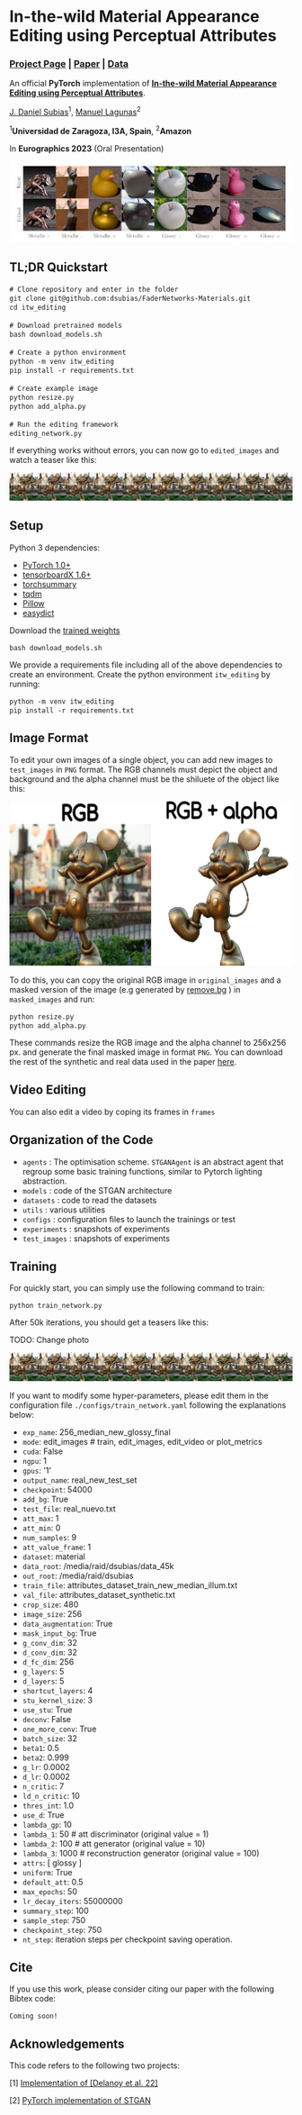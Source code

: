 # In-the-wild Material Appearance Editing using Perceptual Attributes 

### [Project Page](https://dsubias.github.io/publication/in-the-wild_editing/) | [Paper](https://arxiv.org/pdf/2302.03619.pdf) | [Data](-)

An official **PyTorch**  implementation of [**In-the-wild Material Appearance Editing using Perceptual Attributes**](). 


[J. Daniel Subias](https://dsubias.github.io/#about)<sup>1</sup>,
[Manuel Lagunas](https://mlagunas.me/)<sup>2</sup>

<sup>1</sup>**Universidad de Zaragoza, I3A, Spain**, <sup>2</sup>**Amazon**

In **Eurographics 2023** (Oral Presentation)

<img src='imgs/teaser.jpg'/>

## TL;DR Quickstart
```
# Clone repository and enter in the folder
git clone git@github.com:dsubias/FaderNetworks-Materials.git
cd itw_editing

# Download pretrained models
bash download_models.sh

# Create a python environment
python -m venv itw_editing
pip install -r requirements.txt

# Create example image
python resize.py
python add_alpha.py

# Run the editing framework
editing_network.py
```

If everything works without errors,  you can now go to `edited_images` and watch a teaser like this:

<img src='imgs/mikey.png'/>


## Setup

Python 3 dependencies:

* [PyTorch 1.0+](https://pytorch.org)
* [tensorboardX 1.6+](https://github.com/lanpa/tensorboardX)
* [torchsummary](https://github.com/sksq96/pytorch-summary)
* [tqdm](https://github.com/tqdm/tqdm)
* [Pillow](https://github.com/python-pillow/Pillow)
* [easydict](https://github.com/makinacorpus/easydict)

Download the [trained weights](https://perso.liris.cnrs.fr/johanna.delanoy/data/2022_materials_generative_editing/models/normal_final.ckpt)

```
bash download_models.sh
```

We provide a requirements file including all of the above dependencies to create an environment. Create the python environment `itw_editing` by running:

```
python -m venv itw_editing
pip install -r requirements.txt
```

## Image Format

To edit your own images of a single object, you can add new images to `test_images` in `PNG` format. The RGB channels must depict the object and background and the alpha channel must be the shiluete of the object like this:

<img src='imgs/image_format.png'/>

To do this, you can copy the original RGB image in `original_images` and a masked version of the image (e.g generated by [remove.bg](https://www.remove.bg/) ) in `masked_images` and run:

```
python resize.py
python add_alpha.py
```

These commands resize the RGB image and the alpha channel to 256x256 px. and generate the final masked image in format `PNG`. You can download the rest of the synthetic and real data used in the paper [here](-).

## Video Editing

You can also edit a video by coping its frames in `frames`

## Organization of the Code

* `agents` : The optimisation scheme. `STGANAgent` is an abstract agent that regroup some basic training functions, similar to Pytorch lighting abstraction.
* `models` : code of the STGAN architecture
* `datasets` : code to read the datasets
* `utils` : various utilities
* `configs` : configuration files to launch the trainings or test
* `experiments` : snapshots of experiments
* `test_images` : snapshots of experiments

## Training

For quickly start, you can simply use the following command to train:

```
python train_network.py 
```

After 50k iterations, you should get a teasers like this:

TODO: Change photo

<img src='imgs/mikey.png'/>

If you want to modify some hyper-parameters, please edit them in the configuration file `./configs/train_network.yaml` following the explanations below:

  - `exp_name`: 256_median_new_glossy_final
  - `mode`: edit_images # train, edit_images, edit_video or plot_metrics
  - `cuda`: False
  - `ngpu`: 1
  - `gpus`: '1'
  - `output_name`: real_new_test_set
  - `checkpoint`: 54000 
  - `add_bg`: True
  - `test_file`: real_nuevo.txt
  - `att_max`: 1
  - `att_min`: 0
  - `num_samples`: 9
  - `att_value_frame`: 1
  - `dataset`: material
  - `data_root`: /media/raid/dsubias/data_45k
  - `out_root`: /media/raid/dsubias
  - `train_file`: attributes_dataset_train_new_median_illum.txt
  - `val_file`: attributes_dataset_synthetic.txt
  - `crop_size`: 480
  - `image_size`: 256
  - `data_augmentation`: True
  - `mask_input_bg`: True
  - `g_conv_dim`: 32
  - `d_conv_dim`: 32
  - `d_fc_dim`: 256
  - `g_layers`: 5
  - `d_layers`: 5
  - `shortcut_layers`: 4
  - `stu_kernel_size`: 3
  - `use_stu`: True
  - `deconv`: False
  - `one_more_conv`: True
  - `batch_size`: 32
  - `beta1`: 0.5
  - `beta2`: 0.999
  - `g_lr`: 0.0002
  - `d_lr`: 0.0002
  - `n_critic`: 7
  - `ld_n_critic`: 10
  - `thres_int`: 1.0
  - `use_d`: True
  - `lambda_gp`: 10
  - `lambda_1`: 50 # att discriminator (original value = 1)
  - `lambda_2`: 100 # att generator (original value = 10)
  - `lambda_3`: 1000 # reconstruction generator (original value = 100)
  - `attrs`: [ glossy ]
  - `uniform`: True
  - `default_att`: 0.5
  - `max_epochs`: 50
  - `lr_decay_iters`: 55000000
  - `summary_step`: 100
  - `sample_step`: 750
  - `checkpoint_step`: 750
  - `nt_step`: iteration steps per checkpoint saving operation.

## Cite

If you use this work, please consider citing our paper with the following Bibtex code:

```
Coming soon!
```

## Acknowledgements

This code refers to the following two projects:

[1] [Implementation of [Delanoy et al. 22]](https://github.com/jdelanoy/generative-material-net) 

[2] [PyTorch implementation of STGAN](https://github.com/bluestyle97/STGAN-pytorch)

